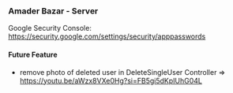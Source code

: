 ### Amader Bazar - Server

Google Security Console: https://security.google.com/settings/security/apppasswords

#### Future Feature

- remove photo of deleted user in DeleteSingleUser Controller => https://youtu.be/aWzx8VXe0Hg?si=FB5gi5dKpIUhG04L
